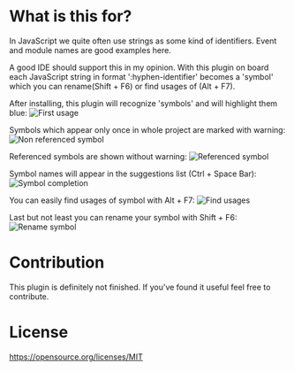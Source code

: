 # What is this for?

In JavaScript we quite often use strings as some kind of identifiers. Event and module names are good examples here.
 
A good IDE should support this in my opinion. With this plugin on board each JavaScript string
 in format ':hyphen-identifier' becomes a 'symbol' which you can rename(Shift + F6) or find usages of (Alt + F7).
 
After installing, this plugin will recognize 'symbols' and will highlight them blue:
![First usage](https://raw.githubusercontent.com/ziolko/intellij-javascript-symbols/master/images/first-usage.png)

Symbols which appear only once in whole project are marked with warning:
![Non referenced symbol](https://raw.githubusercontent.com/ziolko/intellij-javascript-symbols/master/images/not-referenced.png)

Referenced symbols are shown without warning:
![Referenced symbol](https://raw.githubusercontent.com/ziolko/intellij-javascript-symbols/master/images/referenced-symbol.png)

Symbol names will appear in the suggestions list (Ctrl + Space Bar):
![Symbol completion](https://raw.githubusercontent.com/ziolko/intellij-javascript-symbols/master/images/completion.png)

You can easily find usages of symbol with Alt + F7:
![Find usages](https://raw.githubusercontent.com/ziolko/intellij-javascript-symbols/master/images/find-usage.png)

Last but not least you can rename your symbol with Shift + F6:
![Rename symbol](https://raw.githubusercontent.com/ziolko/intellij-javascript-symbols/master/images/refactor.png)

# Contribution
This plugin is definitely not finished. If you've found it useful feel free to contribute. 

# License
https://opensource.org/licenses/MIT